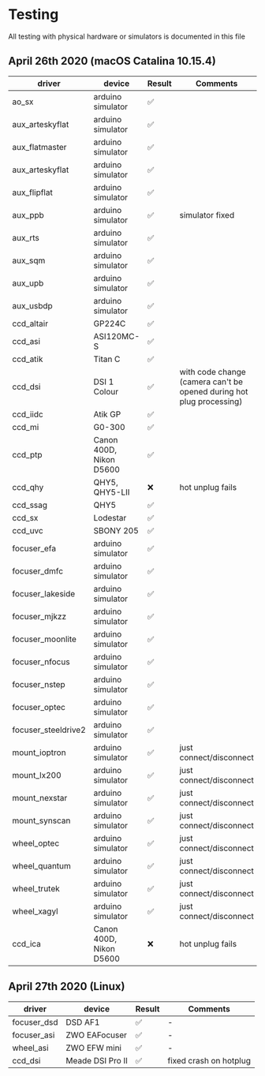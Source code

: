 # Testing

All testing with physical hardware or simulators is documented in this file

## April 26th 2020 (macOS Catalina 10.15.4)

| driver | device | Result | Comments |
| ----- | ----- | ----- | ----- |
| ao_sx | arduino simulator | :white_check_mark: | |
| aux_arteskyflat | arduino simulator | :white_check_mark: | |
| aux_flatmaster | arduino simulator | :white_check_mark: | |
| aux_arteskyflat | arduino simulator | :white_check_mark: | |
| aux_flipflat | arduino simulator | :white_check_mark: | |
| aux_ppb | arduino simulator | :white_check_mark: | simulator fixed |
| aux_rts | arduino simulator | :white_check_mark: | |
| aux_sqm | arduino simulator | :white_check_mark: | |
| aux_upb | arduino simulator | :white_check_mark: | |
| aux_usbdp | arduino simulator | :white_check_mark: | |
| ccd_altair | GP224C | :white_check_mark: | |
| ccd_asi | ASI120MC-S | :white_check_mark: | |
| ccd_atik | Titan C | :white_check_mark: | |
| ccd_dsi | DSI 1 Colour | :white_check_mark: | with code change (camera can't be opened during hot plug processing) |
| ccd_iidc | Atik GP| :white_check_mark: | |
| ccd_mi | G0-300 | :white_check_mark: | |
| ccd_ptp | Canon 400D, Nikon D5600 | :white_check_mark: | |
| ccd_qhy | QHY5, QHY5-LII | :x: | hot unplug fails |
| ccd_ssag | QHY5 | :white_check_mark: | |
| ccd_sx | Lodestar | :white_check_mark: | |
| ccd_uvc | SBONY 205 | :white_check_mark: | |
| focuser_efa | arduino simulator | :white_check_mark: | |
| focuser_dmfc | arduino simulator | :white_check_mark: | |
| focuser_lakeside | arduino simulator | :white_check_mark: | |
| focuser_mjkzz | arduino simulator | :white_check_mark: | |
| focuser_moonlite | arduino simulator | :white_check_mark: | |
| focuser_nfocus | arduino simulator | :white_check_mark: | |
| focuser_nstep | arduino simulator | :white_check_mark: | |
| focuser_optec | arduino simulator | :white_check_mark: | |
| focuser_steeldrive2 | arduino simulator | :white_check_mark: | |
| mount_ioptron | arduino simulator | :white_check_mark: | just connect/disconnect |
| mount_lx200 | arduino simulator | :white_check_mark: | just connect/disconnect |
| mount_nexstar | arduino simulator | :white_check_mark: | just connect/disconnect |
| mount_synscan | arduino simulator | :white_check_mark: | just connect/disconnect |
| wheel_optec | arduino simulator | :white_check_mark: | just connect/disconnect |
| wheel_quantum | arduino simulator | :white_check_mark: | just connect/disconnect |
| wheel_trutek | arduino simulator | :white_check_mark: | just connect/disconnect |
| wheel_xagyl | arduino simulator | :white_check_mark: | just connect/disconnect |
| ccd_ica | Canon 400D, Nikon D5600 | :x: | hot unplug fails |

## April 27th 2020 (Linux)

| driver | device | Result | Comments |
| ----- | ----- | ----- | ----- |
| focuser_dsd | DSD AF1 | :white_check_mark: | - |
| focuser_asi | ZWO EAFocuser | :white_check_mark: | - |
| wheel_asi   | ZWO EFW mini  | :white_check_mark: | - |
| ccd_dsi     | Meade DSI Pro II | :white_check_mark: | fixed crash on hotplug |
